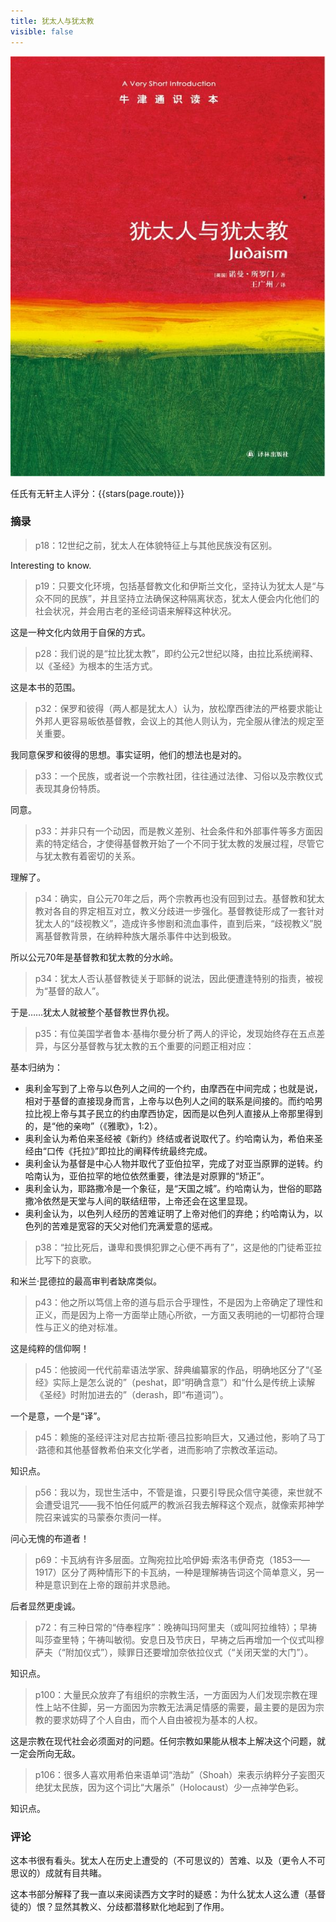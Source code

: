 ```yaml
---
title: 犹太人与犹太教
visible: false
---
```


![](./006.jpg)

任氏有无轩主人评分：{{stars(page.route)}}

### 摘录

>p18：12世纪之前，犹太人在体貌特征上与其他民族没有区别。

Interesting to know.

>p19：只要文化环境，包括基督教文化和伊斯兰文化，坚持认为犹太人是“与众不同的民族”，并且坚持立法确保这种隔离状态，犹太人便会内化他们的社会状况，并会用古老的圣经词语来解释这种状况。

这是一种文化内敛用于自保的方式。

>p28：我们说的是“拉比犹太教”，即约公元2世纪以降，由拉比系统阐释、以《圣经》为根本的生活方式。

这是本书的范围。

>p32：保罗和彼得（两人都是犹太人）认为，放松摩西律法的严格要求能让外邦人更容易皈依基督教，会议上的其他人则认为，完全服从律法的规定至关重要。

我同意保罗和彼得的思想。事实证明，他们的想法也是对的。

>p33：一个民族，或者说一个宗教社团，往往通过法律、习俗以及宗教仪式表现其身份特质。

同意。

>p33：并非只有一个动因，而是教义差别、社会条件和外部事件等多方面因素的特定结合，才使得基督教开始了一个不同于犹太教的发展过程，尽管它与犹太教有着密切的关系。

理解了。

>p34：确实，自公元70年之后，两个宗教再也没有回到过去。基督教和犹太教对各自的界定相互对立，教义分歧进一步强化。基督教徒形成了一套针对犹太人的“歧视教义”，造成许多惨剧和流血事件，直到后来，“歧视教义”脱离基督教背景，在纳粹种族大屠杀事件中达到极致。

所以公元70年是基督教和犹太教的分水岭。

>p34：犹太人否认基督教徒关于耶稣的说法，因此便遭逢特别的指责，被视为“基督的敌人”。

于是……犹太人就被整个基督教世界仇视。

>p35：有位美国学者鲁本·基梅尔曼分析了两人的评论，发现始终存在五点差异，与区分基督教与犹太教的五个重要的问题正相对应：

基本归纳为：

  - 奥利金写到了上帝与以色列人之间的一个约，由摩西在中间完成；也就是说，相对于基督的直接现身而言，上帝与以色列人之间的联系是间接的。而约哈男拉比视上帝与其子民立的约由摩西协定，因而是以色列人直接从上帝那里得到的，是“他的亲吻”（《雅歌》，1:2）。
  - 奥利金认为希伯来圣经被《新约》终结或者说取代了。约哈南认为，希伯来圣经由“口传《托拉》”即拉比的阐释传统最终完成。
  - 奥利金认为基督是中心人物并取代了亚伯拉罕，完成了对亚当原罪的逆转。约哈南认为，亚伯拉罕的地位依然重要，律法是对原罪的“矫正”。
  - 奥利金认为，耶路撒冷是一个象征，是“天国之城”。约哈南认为，世俗的耶路撒冷依然是天堂与人间的联结纽带，上帝还会在这里显现。
  - 奥利金认为，以色列人经历的苦难证明了上帝对他们的弃绝；约哈南认为，以色列的苦难是宽容的天父对他们充满爱意的惩戒。

>p38：“拉比死后，谦卑和畏惧犯罪之心便不再有了”，这是他的门徒希亚拉比写下的哀歌。

和米兰·昆德拉的最高审判者缺席类似。

>p43：他之所以笃信上帝的道与启示合乎理性，不是因为上帝确定了理性和正义，而是因为上帝一方面举止随心所欲，一方面又表明祂的一切都符合理性与正义的绝对标准。

这是纯粹的信仰啊！

>p45：他披阅一代代前辈语法学家、辞典编纂家的作品，明确地区分了“《圣经》实际上是怎么说的”（peshat，即“明确含意”）和“什么是传统上读解《圣经》时附加进去的”（derash，即“布道词”）。

一个是意，一个是“译”。

>p45：赖施的圣经评注对尼古拉斯·德吕拉影响巨大，又通过他，影响了马丁·路德和其他基督教希伯来文化学者，进而影响了宗教改革运动。

知识点。

>p56：我以为，现世生活中，不管是谁，只要引导民众信守美德，来世就不会遭受诅咒——我不怕任何威严的教派召我去解释这个观点，就像索邦神学院召来诚实的马蒙泰尔责问一样。

问心无愧的布道者！

>p69：卡瓦纳有许多层面。立陶宛拉比哈伊姆·索洛韦伊奇克（1853——1917）区分了两种情形下的卡瓦纳，一种是理解祷告词这个简单意义，另一种是意识到在上帝的跟前并求恳祂。

后者显然更虔诚。

>p72：有三种日常的“侍奉程序”：晚祷叫玛阿里夫（或叫阿拉维特）；早祷叫莎查里特；午祷叫敏彻。安息日及节庆日，早祷之后再增加一个仪式叫穆萨夫（“附加仪式”），赎罪日还要增加奈依拉仪式（“关闭天堂的大门”）。

知识点。

>p100：大量民众放弃了有组织的宗教生活，一方面因为人们发现宗教在理性上站不住脚，另一方面因为宗教无法满足情感的需要，最主要的是因为宗教的要求妨碍了个人自由，而个人自由被视为基本的人权。

这是宗教在现代社会必须面对的问题。任何宗教如果能从根本上解决这个问题，就一定会所向无敌。

>p106：很多人喜欢用希伯来语单词“浩劫”（Shoah）来表示纳粹分子妄图灭绝犹太民族，因为这个词比“大屠杀”（Holocaust）少一点神学色彩。

知识点。

### 评论

这本书很有看头。犹太人在历史上遭受的（不可思议的）苦难、以及（更令人不可思议的）成就有目共睹。

这本书部分解释了我一直以来阅读西方文字时的疑惑：为什么犹太人这么遭（基督徒的）恨？显然其教义、分歧都潜移默化地起到了作用。





